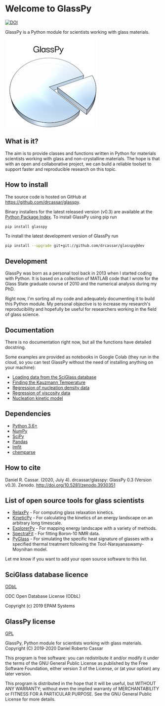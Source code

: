 # Welcome to GlassPy
[![DOI](https://zenodo.org/badge/197668520.svg)](https://zenodo.org/badge/latestdoi/197668520)

GlassPy is a Python module for scientists working with glass materials.

![Screenshot](doc/logo/logo_text_small.png)

## What is it?
The aim is to provide classes and functions written in Python for materials scientists working with glass and non-crystalline materials. The hope is that with an open and collaborative project, we can build a reliable toolset to support faster and reproducible research on this topic.

## How to install
The source code is hosted on GitHub at https://github.com/drcassar/glasspy.

Binary installers for the latest released version (v0.3) are available at the [Python Package Index](https://pypi.org/project/glasspy/). To install GlassPy using pip run

```sh
pip install glasspy
```

To install the latest development version of GlassPy run

```sh
pip install --upgrade git+git://github.com/drcassar/glasspy@dev
```

## Development
GlassPy was born as a personal tool back in 2013 when I started coding with Python. It is based on a collection of MATLAB code that I wrote for the Glass State graduate course of 2010 and the numerical analysis during my PhD.

Right now, I'm sorting all my code and adequately documenting it to build this Python module. My personal objective is to increase my research's reproducibility and hopefully be useful for researchers working in the field of glass science.

## Documentation
There is no documentation right now, but all the functions have detailed docstring.

Some examples are provided as notebooks in Google Colab (they run in the cloud, so you can test GlassPy without the need of installing anything on your machine):

- [Loading data from the SciGlass database](https://colab.research.google.com/drive/1MmghrTPGdt45u25XB5MsYU1-9UtwWAdP)
- [Finding the Kauzmann Temperature](https://colab.research.google.com/drive/1WAVddrOSDG7_pydV9g-WBfBisKQrMVeF)
- [Regression of nucleation density data](https://colab.research.google.com/drive/139ke_S3eNq6MvJ3A_GnTWtlI8rn2QwKf)
- [Regression of viscosity data](https://colab.research.google.com/drive/1U_xSg4H-de9QDlXChCN9Tsda8VlBlbAI)
- [Nucleation kinetic model](https://colab.research.google.com/drive/1mRAr0HNXcO5YaAFktir-Kb9K4ZUdiXk_)

## Dependencies
- [Python 3.6+](https://www.python.org/)
- [NumPy](https://www.numpy.org)
- [SciPy](https://www.scipy.org/)
- [Pandas](https://pandas.pydata.org/)
- [lmfit](https://lmfit.github.io/lmfit-py/)
- [chemparse](https://pypi.org/project/chemparse/)

## How to cite
Daniel R. Cassar. (2020, July 4). drcassar/glasspy: GlassPy 0.3 (Version v0.3). Zenodo. http://doi.org/10.5281/zenodo.3930351

## List of open source tools for glass scientists
- [RelaxPy](https://github.com/Mauro-Glass-Group/RelaxPy) - For computing glass relaxation kinetics.
- [KineticPy](https://github.com/Mauro-Glass-Group/KineticPy) - For calculating the kinetics of an energy landscape on an arbitrary long timescale. 
- [ExplorerPy](https://github.com/Mauro-Glass-Group/ExplorerPy) - For mapping energy landscape with a variety of methods. 
- [SpectraFit](https://github.com/itscoe/SpectraFit.jl) - For fitting Boron-10 NMR data. 
- [PyGlass](https://github.com/jrafolsr/PyGlass) - For simulating the specific heat signature of glasses with a specified thermal treatment following the Tool-Narayanaswamy-Moynihan model.

Let me know if you want to add your open source software to this list.

## SciGlass database licence
[ODbL](https://github.com/drcassar/glasspy/blob/master/glasspy/data/datafiles/LICENCE_sciglass)

ODC Open Database License (ODbL)

Copyright (c) 2019 EPAM Systems

## GlassPy license
[GPL](https://github.com/drcassar/glasspy/blob/master/LICENSE)

GlassPy, Python module for scientists working with glass materials. Copyright (C) 2019-2020 Daniel Roberto Cassar

This program is free software: you can redistribute it and/or modify it under the terms of the GNU General Public License as published by the Free Software Foundation, either version 3 of the License, or (at your option) any later version.

This program is distributed in the hope that it will be useful, but WITHOUT ANY WARRANTY; without even the implied warranty of MERCHANTABILITY or FITNESS FOR A PARTICULAR PURPOSE.  See the GNU General Public License for more details.
